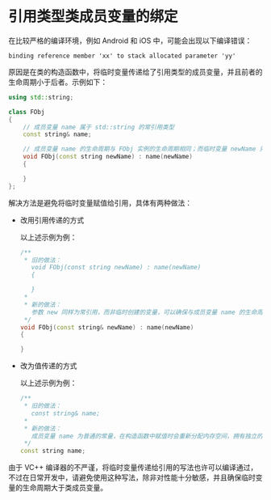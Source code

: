 # 引用类型类成员变量的绑定


在比较严格的编译环境，例如 Android 和 iOS 中，可能会出现以下编译错误：

```
binding reference member 'xx' to stack allocated parameter 'yy'
```

原因是在类的构造函数中，将临时变量传递给了引用类型的成员变量，并且前者的生命周期小于后者。示例如下：

```c++
using std::string;

class FObj
{
	// 成员变量 name 属于 std::string 的常引用类型
	const string& name;

	// 成员变量 name 的生命周期与 FObj 实例的生命周期相同；而临时变量 newName 只在 FObj 构造函数的作用域内有效，使得 FObj 的构造函数调用完成后，成员变量 name 的引用丢失
	void FObj(const string newName) : name(newName)
	{

	}
};
```

解决方法是避免将临时变量赋值给引用，具体有两种做法：

+ 改用引用传递的方式

	以上述示例为例：

	```c++
	/**
	 * 旧的做法：
	   void FObj(const string newName) : name(newName)
	   {

	   }
	 *
	 * 新的做法：
	   参数 new 同样为常引用，而非临时创建的变量，可以确保与成员变量 name 的生命周期保持一致
	 */
	void FObj(const string& newName) : name(newName)
	{

	}
	```

+ 改为值传递的方式

	以上述示例为例：

	```c++
	/**
	 * 旧的做法：
	   const string& name;
	 *
	 * 新的做法：
	   成员变量 name 为普通的常量，在构造函数中赋值时会重新分配内存空间，拥有独立的生命周期
	 */
	const string name;
	```

由于 VC++ 编译器的不严谨，将临时变量传递给引用的写法也许可以编译通过，不过在日常开发中，请避免使用这种写法，除非对性能十分敏感，并且确保临时变量的生命周期大于类成员变量。
